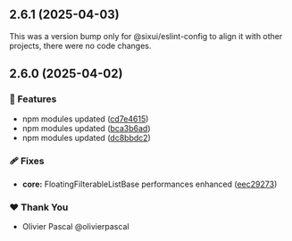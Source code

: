 ## 2.6.1 (2025-04-03)

This was a version bump only for @sixui/eslint-config to align it with other projects, there were no code changes.

## 2.6.0 (2025-04-02)

### 🚀 Features

- npm modules updated ([cd7e4615](https://github.com/sixui/sixui/commit/cd7e4615))
- npm modules updated ([bca3b6ad](https://github.com/sixui/sixui/commit/bca3b6ad))
- npm modules updated ([dc8bbdc2](https://github.com/sixui/sixui/commit/dc8bbdc2))

### 🩹 Fixes

- **core:** FloatingFilterableListBase performances enhanced ([eec29273](https://github.com/sixui/sixui/commit/eec29273))

### ❤️ Thank You

- Olivier Pascal @olivierpascal